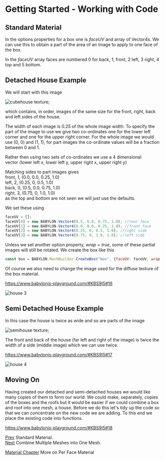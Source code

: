 # Getting Started - Working with Code
## Standard Material

In the options properties for a box one is *faceUV* and array of Vector4s. We can use this to obtain a part of the area of an image to apply to one face of the box.

In the *faceUV* array faces are numbered 0 for back, 1, front, 2 left, 3 right, 4 top and 5 bottom.

## Detached House Example
We will start with this image

![cubehouse texture](/img/campus/cubehouse.png);

which contains, in order, images of the same size for the front, right, back and left sides of the house.

The width of each image is 0.25 of the whole image width. To specify the part of the image to use we give two co-ordinates one for the lower left corner and one for the upper right corner. For the whole image we would use (0, 0) and (1, 1), for part images the co-ordinate values will be a fraction between 0 and 1.

Rather then using two sets of co-ordinates we use a 4 dimensional  
vector (lower left x, lower left y, upper right x, upper right y)

Matching sides to part images gives  
front, 1, (0.0, 0.0, 0.25, 1.0)  
left, 2, (0.25, 0, 0.5, 1.0)  
back, 0, (0.5, 0.0, 0.75, 1.0)  
right, 3, (0.75, 0, 1.0, 1.0)  
as the top and bottom are not seen we will just use the defaults.

We set these using
```javascript
faceUV = [];
faceUV[0] = new BABYLON.Vector4(0.5, 0.0, 0.75, 1.0); //rear face
faceUV[1] = new BABYLON.Vector4(0.0, 0.0, 0.25, 1.0); //front face
faceUV[2] = new BABYLON.Vector4(0.25, 0, 0.5, 1.0); //right side
faceUV[3] = new BABYLON.Vector4(0.75, 0, 1.0, 1.0); //left side
```

Unless we set another option property, *wrap = true*, some of these partial images will still be rotated. We create the box like this
```javascript
const box = BABYLON.MeshBuilder.CreateBox("box", {faceUV: faceUV, wrap: true});
```
Of course we also need to change the image used for the diffuse texture of the box material.

https://www.babylonjs-playground.com/#KBS9I5#16

![house 3](/img/campus/house3.png)

## Semi Detached House Example
In this case the house is twice as wide and so are parts of the image

![semihouse texture](/img/campus/semihouse.png);

The front and back of the house (far left and right of the image) is twice the width of a side (middle image) which we can use twice.

https://www.babylonjs-playground.com/#KBS9I5#17

![house 4](/img/campus/house4.png)

## Moving On
Having created our detached and semi-detached houses we would like many copies of them to form our world. We could make, separately, copies of the boxes and the roofs but it would be easier if we could combine a box and roof into one mesh, a house. Before we do this let's tidy up the code so that we can concentrate on the new code we are adding. To this end we place the existing code into functions.

https://www.babylonjs-playground.com/#KBS9I5#18

[Prev](/babylon101/material) Standard Material.  
[Next](/babylon101/combine) Combine Multiple Meshes into One Mesh.

[Material Chapter](CreateBox_Per_Face_Textures_And_Colors) More on Per Face Material